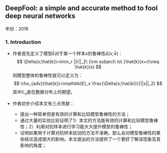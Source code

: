 ## DeepFool: a simple and accurate method to fool deep neural networks

年份：2016

### 1. Introduction

- 作者首先定义了模型$\hat{k}$对于某一个样本$x$的鲁棒性$\Delta(x;\hat{k})$：
  $$
  \Delta(x;\hat{k})=\min_r ||r||_2\ {\rm subject\ to\ }\hat{k}(x+r)\neq \hat{k}(x)
  $$
  则模型整体的鲁棒性就可以定义为：
  $$
  \rho_{adv}(\hat{k})=\mathbb{E}_x \frac{\Delta(x;\hat{k})}{||x||_2}
  $$
  其中$\mathbb{E}_x$是在数据分布上的期望。

- 作者初步介绍本文有三点贡献：

  - 提出一种简单但是有效的计算和比较模型鲁棒性的方法；
  - 通过大量的实验比较证明了1）本文的方法能有效的计算和比较模型鲁棒性；2）利用对抗样本进行学习能大大提升模型的鲁棒性；
  - 证明如果用于计算对抗样本扰动的方法不准确，那么会对模型鲁棒性的某些结论造成很大的影响。本文提出的方法提供了一个更好了解该现象及其影响的角度；

